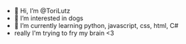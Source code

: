 - 👋 Hi, I’m @ToriLutz
- 👀 I’m interested in dogs
- 🌱 I’m currently learning python, javascript, css, html, C#
- really I'm trying to fry my brain <3 
<!---
ToriLutz/ToriLutz is a ✨ special ✨ repository because its `README.md` (this file) appears on your GitHub profile.
You can click the Preview link to take a look at your changes.
--->
